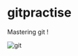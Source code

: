# gitpractise
Mastering git !



![git](https://user-images.githubusercontent.com/77974484/148640672-14d5c639-6444-4157-8a15-94ee45e4cba7.gif)
